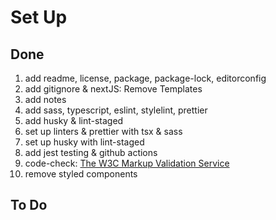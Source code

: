 # Set Up

## Done

1. add readme, license, package, package-lock, editorconfig
2. add gitignore & nextJS: Remove Templates
3. add notes
4. add sass, typescript, eslint, stylelint, prettier
5. add husky & lint-staged
6. set up linters & prettier with tsx & sass
7. set up husky with lint-staged
8. add jest testing & github actions
9. code-check: [The W3C Markup Validation Service](https://validator.w3.org/)
10. remove styled components

## To Do
